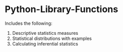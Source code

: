 # Python-Library-Functions
Includes the following:
1. Descriptive statistics measures
2. Statistical distributions with examples
3. Calculating inferential statistics

